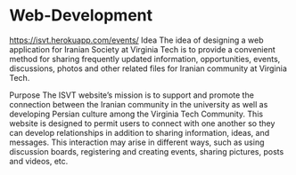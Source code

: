 # Web-Development
https://isvt.herokuapp.com/events/ 
Idea
The idea of designing a web application for Iranian Society at Virginia Tech is to provide a convenient method for sharing frequently updated information, opportunities, events, discussions, photos and other related files for Iranian community at Virginia Tech. 

Purpose
The ISVT website’s mission is to support and promote the connection between the Iranian community in the university as well as developing Persian culture among the Virginia Tech Community. This website is designed to permit users to connect with one another so they can develop relationships in addition to sharing information, ideas, and messages. This interaction may arise in different ways, such as using discussion boards, registering and creating events, sharing pictures, posts and videos, etc. 

